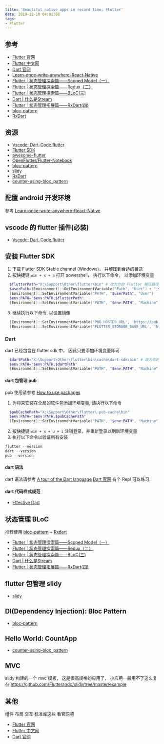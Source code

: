 ```yaml
---
title: 'Beautiful native apps in record time: Flutter'
date: 2019-12-10 04:01:08
tags:
- Flutter
---
```

[Dart | 什么是Stream]: https://juejin.im/post/5baa4b90e51d450e6d00f12e
[Flutter | 状态管理探索篇——Scoped Model（一）]: https://juejin.im/post/5b97fa0d5188255c5546dcf8
[Flutter | 状态管理探索篇——Redux（二）]: https://juejin.im/post/5ba26c086fb9a05ce57697da
[Flutter | 状态管理探索篇——BLoC(三)]: https://juejin.im/post/5bb6f344f265da0aa664d68a
[Flutter | 状态管理拓展篇——RxDart(四)]: https://juejin.im/post/5bcea438e51d4536c65d2232
[Flutter 中文网]: https://flutterchina.club/get-started/install/
[awesome-flutter]: https://github.com/Solido/awesome-flutter
[OpenFlutter/Flutter-Notebook]: https://github.com/OpenFlutter/Flutter-Notebook
[bloc-pattern]: https://github.com/jacobaraujo7/bloc-pattern/blob/master/README.md
[Flutter SDK]: https://flutter.dev/docs/development/tools/sdk/releases#windows
[Flutter 官网]: https://flutter.dev/
[Dart 官网]: https://dart.dev/
[Learn-once-write-anywhere-React-Native]: https://floatsyi.com/2019/12/07/Learn-once-write-anywhere-React-Native/
[Vscode: Dart-Code.flutter]: https://marketplace.visualstudio.com/items?itemName=Dart-Code.flutter
[counter-using-bloc_pattern]: https://github.com/LilySny/counter-using-bloc_pattern
[slidy]: https://github.com/Flutterando/slidy
[RxDart]: https://github.com/ReactiveX/rxdart
## 参考
- [Flutter 官网][]
- [Flutter 中文网][]
- [Dart 官网][]
- [Learn-once-write-anywhere-React-Native][]
- [Flutter | 状态管理探索篇——Scoped Model（一）][]
- [Flutter | 状态管理探索篇——Redux（二）][]
- [Flutter | 状态管理探索篇——BLoC(三)][]
- [Dart | 什么是Stream][]
- [Flutter | 状态管理拓展篇——RxDart(四)][]
- [bloc-pattern][]
- [RxDart][]

## 资源
- [Vscode: Dart-Code.flutter][]
- [Flutter SDK][]
- [awesome-flutter][]
- [OpenFlutter/Flutter-Notebook][]
- [bloc-pattern][]
- [slidy][]
- [RxDart][]
- [counter-using-bloc_pattern][]

<!-- more -->

## 配置 android 开发环境
参考 [Learn-once-write-anywhere-React-Native][]

## vscode 的 flutter 插件(必装)
- [Vscode: Dart-Code.flutter][]

## 安装 Flutter SDK
1. 下载 [Flutter SDK][] Stable channel (Windows)， 并解压到合适的目录
2. 按快捷键 `win + x + a` 打开 powershell， 执行以下命令， 以添加环境变量
  ```powershell
    $flutterPath="X:\Support\Other\flutter\bin" # 改为你的 Flutter 解压路径
    $userPath=[Environment]::GetEnvironmentVariable("Path", "User") + ";$flutterPath"
    [Environment]::SetEnvironmentVariable("PATH", "$userPath", "User")
    $env:PATH="$env:PATH;$flutterPath"
    [Environment]::SetEnvironmentVariable("PATH", "$env:PATH", "Machine")
  ```
3. 继续执行以下命令, 以设置镜像
  ```powershell
    [Environment]::SetEnvironmentVariable('PUB_HOSTED_URL', 'https://pub.flutter-io.cn', 'User')
    [Environment]::SetEnvironmentVariable('FLUTTER_STORAGE_BASE_URL', 'https://storage.flutter-io.cn', 'User')
  ```


### Dart
dart 已经包含在 flutter sdk 中， 因此只要添加环境变量即可
  ```powershell
    $dartPath="X:\Support\Other\flutter\bin\cache\dart-sdk\bin" # 改为你的 Flutter 解压路径
    $env:PATH="$env:PATH;$dartPath"
    [Environment]::SetEnvironmentVariable("PATH", "$env:PATH", "Machine")
  ```

#### dart 包管理 pub
pub 使用请参考 [How to use packages](https://dart.dev/guides/packages#importing-libraries-from-packages)

1. 为将来安装在全局的软件包添加环境变量, 请执行以下命令
  ```powershell
    $pubCachePath="X:\Support\Other\flutter\.pub-cache\bin"
    $env:PATH="$env:PATH;$pubCachePath"
    [Environment]::SetEnvironmentVariable("PATH", "$env:PATH", "Machine")
  ```
2. 按快捷键 `win + x + u + i` 注销登录，并重新登录以刷新环境变量
3. 执行以下命令以验证所有安装
  ```powershell
  flutter --version
  dart --version
  pub --version
  ```
#### dart 语法
dart 语法请参考 [A tour of the Dart language](https://dart.dev/guides/language/language-tour)
[Dart 官网][] 有个 Repl 可以练习.

#### dart 代码样式规范

- [Effective Dart](https://dart.dev/guides/language/effective-dart#the-guides)

## 状态管理 BLoC

推荐使用 [bloc-pattern][] + [Rxdart][]
- [Flutter | 状态管理探索篇——Scoped Model（一）][]
- [Flutter | 状态管理探索篇——Redux（二）][]
- [Flutter | 状态管理探索篇——BLoC(三)][]
- [Dart | 什么是Stream][]
- [Flutter | 状态管理拓展篇——RxDart(四)][]

## flutter 包管理 slidy

- [slidy][]

## DI(Dependency Injection): Bloc Pattern

- [bloc-pattern][]

## Hello World: CountApp

- [counter-using-bloc_pattern][]

## MVC

slidy 构建的一个 mvc 模板， 这是很高规格的应用了， 小应用一般用不了这么复杂
https://github.com/Flutterando/slidy/tree/master/example

## 其他
组件 布局 交互 标准库这些
看官网吧
- [Flutter 官网][]
- [Flutter 中文网][]
- [Dart 官网][]

<!--
  $flutterPath="X:\Support\Other\flutter\bin" # 改为你的 Flutter 解压路径
  $userPath=[Environment]::GetEnvironmentVariable("Path", "User") + ";$flutterPath"
  [Environment]::SetEnvironmentVariable("PATH", "$userPath", "User")
  $env:PATH="$env:PATH;$flutterPath"
  [Environment]::SetEnvironmentVariable("PATH", "$env:PATH", "Machine")
-->
<!--
  $dartPath="X:\Support\Other\flutter\bin\cache\dart-sdk\bin"
  $env:PATH="$env:PATH;$dartPath"
  [Environment]::SetEnvironmentVariable("PATH", "$env:PATH", "Machine")
-->
<!--
  [Environment]::SetEnvironmentVariable('PUB_HOSTED_URL', 'https://pub.flutter-io.cn', 'User')
  [Environment]::SetEnvironmentVariable('FLUTTER_STORAGE_BASE_URL', 'https://storage.flutter-io.cn', 'User')
-->
<!--
  $pubCachePath="X:\Support\Other\flutter\.pub-cache\bin"
  $env:PATH="$env:PATH;$pubCachePath"
  [Environment]::SetEnvironmentVariable("PATH", "$env:PATH", "Machine")
-->

